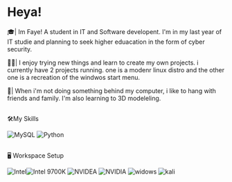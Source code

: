 
# Heya!

🎓| Im Faye! A student in IT and Software developent. I'm in my last year of IT studie and planning to seek higher eduacation in the form of cyber security.

👨‍💻| I enjoy trying new things and learn to create my own projects. i currently have 2 projects running. one is a modenr linux distro and the other one is a recreation of the windwos start menu.

🎸| When i'm not doing something behind my computer, i like to hang with friends and family. I'm also learning to 3D modeleling.

##

🛠️My Skills 

![MySQL](https://img.shields.io/badge/MySQL-000000?style=for-the-badge&logo=MySQL&logoColor=white)  ![Python](https://img.shields.io/badge/Python-000000?style=for-the-badge&logo=Python&logoColor=white) 

##

🖥️ Workspace Setup

![Intel](https://img.shields.io/badge/Intel-000000?style=for-the-badge&logo=Intel&logoColor=blue)![Intel 9700K](https://img.shields.io/badge/Core_I7_9700K-000000?style=for-the-badge&logo=Core-I7-9700K&logoColor=white) ![NVIDEA](https://img.shields.io/badge/NVIDIA-000000?style=for-the-badge&logo=NVIDIA&logoColor=green) ![NVIDIA](https://img.shields.io/badge/NVIDIA_RTX_3070-000000?style=for-the-badge&logo=rtx&logoColor=green) ![widows](https://img.shields.io/badge/Windows_11-000000?style=for-the-badge&logo=Windows&logoColor=white) ![kali](https://img.shields.io/badge/kali_Linux-000000?style=for-the-badge&color=yellow&logo=Linux&logoColor=white) 
